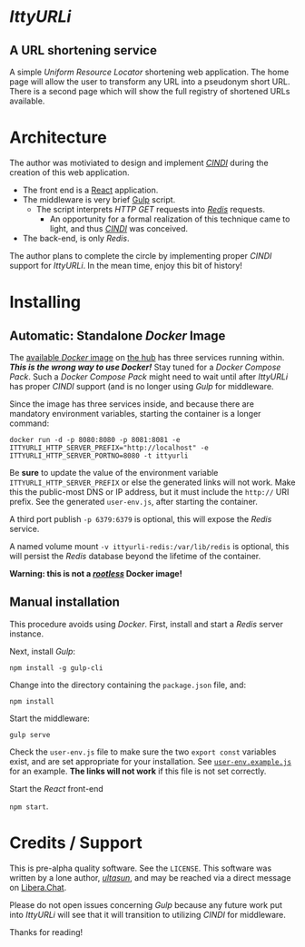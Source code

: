 # *IttyURLi*
## A URL shortening service

A simple *Uniform Resource Locator* shortening web application.  The home page will allow the user to transform any URL into a pseudonym short URL. There is a second page which will show the full registry of shortened URLs available.

# Architecture

The author was motiviated to design and implement [*CINDI*](https://github.com/ultasun/cindi) during the creation of this web application.

- The front end is a [React](https://reactjs.org/) application.
- The middleware is very brief [Gulp](https://gulpjs.com) script.
  - The script interprets *HTTP* *GET* requests into [*Redis*](https://redis.io/) requests.
    - An opportunity for a formal realization of this technique came to light, and thus [*CINDI*](https://github.com/ultasun/cindi) was conceived.
- The back-end, is only *Redis*.

The author plans to complete the circle by implementing proper *CINDI* support for *IttyURLi*. In the mean time, enjoy this bit of history!

# Installing
## Automatic: Standalone *Docker* Image

The [available *Docker* image](https://hub.docker.com/r/ultasun/ittyurli) on [the hub](https://hub.docker.com) has three services running within.  ***This is the wrong way to use Docker!*** Stay tuned for a *Docker Compose Pack*.  Such a *Docker Compose Pack* might need to wait until after *IttyURLi* has proper *CINDI* support (and is no longer using *Gulp* for middleware.

Since the image has three services inside, and because there are mandatory environment variables, starting the container is a longer command:

`docker run -d -p 8080:8080 -p 8081:8081 -e ITTYURLI_HTTP_SERVER_PREFIX="http://localhost" -e ITTYURLI_HTTP_SERVER_PORTNO=8080 -t ittyurli`

Be **sure** to update the value of the environment variable `ITTYURLI_HTTP_SERVER_PREFIX` or else the generated links will not work.  Make this the public-most DNS or IP address, but it must include the `http://` URI prefix.  See the generated `user-env.js`, after starting the container.

A third port publish `-p 6379:6379` is optional, this will expose the *Redis* service.

A named volume mount `-v ittyurli-redis:/var/lib/redis` is optional, this will persist the *Redis* database beyond the lifetime of the container. 

**Warning: this is not a [*rootless*](https://www.google.com/search?q=why+are+rootless+docker+containers+important) Docker image!**

## Manual installation

This procedure avoids using *Docker*.  First, install and start a *Redis* server instance.

Next, install *Gulp*:

`npm install -g gulp-cli`

Change into the directory containing the `package.json` file, and:

`npm install`

Start the middleware:

`gulp serve`

Check the `user-env.js` file to make sure the two `export const` variables exist, and are set appropriate for your installation.  See [`user-env.example.js`](https://github.com/ultasun/ittyurli/blob/master/user-env.example.js) for an example. **The links will not work** if this file is not set correctly.

Start the *React* front-end

`npm start`.

# Credits / Support

This is pre-alpha quality software.  See the `LICENSE`.  This software was written by a lone author, [*ultasun*](https://github.com/ultasun), and may be reached via a direct message on [Libera.Chat](https://libera.chat/).

Please do not open issues concerning *Gulp* because any future work put into *IttyURLi* will see that it will transition to utilizing *CINDI* for middleware.

Thanks for reading!



